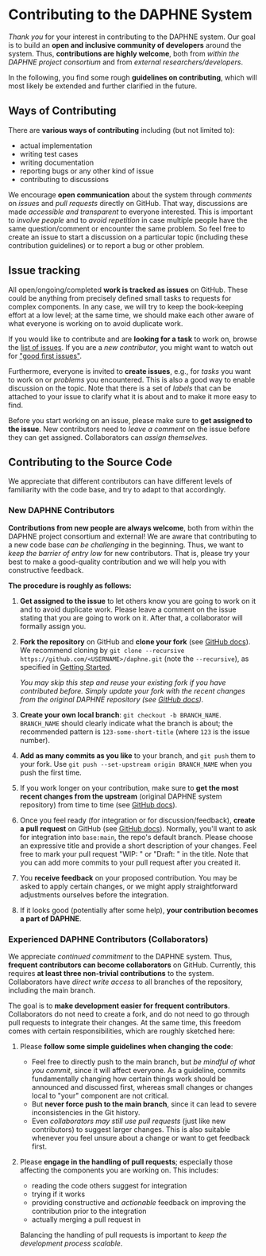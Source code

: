<!--
Copyright 2021 The DAPHNE Consortium

Licensed under the Apache License, Version 2.0 (the "License");
you may not use this file except in compliance with the License.
You may obtain a copy of the License at

    http://www.apache.org/licenses/LICENSE-2.0

Unless required by applicable law or agreed to in writing, software
distributed under the License is distributed on an "AS IS" BASIS,
WITHOUT WARRANTIES OR CONDITIONS OF ANY KIND, either express or implied.
See the License for the specific language governing permissions and
limitations under the License.
-->

# Contributing to the DAPHNE System

*Thank you* for your interest in contributing to the DAPHNE system.
Our goal is to build an **open and inclusive community of developers** around the system.
Thus, **contributions are highly welcome**, both from *within the DAPHNE project consortium* and from *external researchers/developers*.

In the following, you find some rough **guidelines on contributing**, which will most likely be extended and further clarified in the future.

## Ways of Contributing

There are **various ways of contributing** including (but not limited to):
- actual implementation
- writing test cases
- writing documentation
- reporting bugs or any other kind of issue
- contributing to discussions

We encourage **open communication** about the system through *comments* on *issues* and *pull requests* directly on GitHub.
That way, discussions are made *accessible and transparent* to everyone interested.
This is important to *involve people* and to *avoid repetition* in case multiple people have the same question/comment or encounter the same problem.
So feel free to create an issue to start a discussion on a particular topic (including these contribution guidelines) or to report a bug or other problem.

## Issue tracking

All open/ongoing/completed **work is tracked as issues** on GitHub.
These could be anything from precisely defined small tasks to requests for complex components.
In any case, we will try to keep the book-keeping effort at a low level; at the same time, we should make each other aware of what everyone is working on to avoid duplicate work.

If you would like to contribute and are **looking for a task** to work on, browse the [list of issues](https://github.com/daphne-eu/daphne/issues).
If you are a *new contributor*, you might want to watch out for ["good first issues"](https://github.com/daphne-eu/daphne/issues?q=is%3Aissue+is%3Aopen+label%3A%22good+first+issue%22).

Furthermore, everyone is invited to **create issues**, e.g., for *tasks* you want to work on or *problems* you encountered.
This is also a good way to enable discussion on the topic.
Note that there is a set of *labels* that can be attached to your issue to clarify what it is about and to make it more easy to find.

Before you start working on an issue, please make sure to **get assigned to the issue**. New contributors need to *leave a comment* on the issue before they can get assigned. Collaborators can *assign themselves*.

## Contributing to the Source Code

We appreciate that different contributors can have different levels of familiarity with the code base, and try to adapt to that accordingly.

### New DAPHNE Contributors

**Contributions from new people are always welcome**, both from within the DAPHNE project consortium and external!
We are aware that contributing to a new code base *can be challenging* in the beginning.
Thus, we want to *keep the barrier of entry low* for new contributors.
That is, please try your best to make a good-quality contribution and we will help you with constructive feedback.

**The procedure is roughly as follows:**

1. **Get assigned to the issue** to let others know you are going to work on it and to avoid duplicate work. Please leave a comment on the issue stating that you are going to work on it. After that, a collaborator will formally assign you.
2. **Fork the repository** on GitHub and **clone your fork** (see [GitHub docs](https://docs.github.com/en/get-started/quickstart/fork-a-repo)).
   We recommend cloning by `git clone --recursive https://github.com/<USERNAME>/daphne.git` (note the `--recursive`), as specified in [Getting Started](/doc/GettingStarted.md).
   
   *You may skip this step and reuse your existing fork if you have contributed before. Simply update your fork with the recent changes from the original DAPHNE repository (see [GitHub docs](https://docs.github.com/en/pull-requests/collaborating-with-pull-requests/working-with-forks/syncing-a-fork)).*
3. **Create your own local branch**: `git checkout -b BRANCH_NAME`.
   `BRANCH_NAME` should clearly indicate what the branch is about; the recommended pattern is `123-some-short-title` (where `123` is the issue number).
4. **Add as many commits as you like** to your branch, and `git push` them to your fork.
   Use `git push --set-upstream origin BRANCH_NAME` when you push the first time.
5. If you work longer on your contribution, make sure to **get the most recent changes from the upstream** (original DAPHNE system repository) from time to time (see [GitHub docs](https://docs.github.com/en/pull-requests/collaborating-with-pull-requests/working-with-forks/syncing-a-fork)).
6. Once you feel ready (for integration or for discussion/feedback), **create a pull request** on GitHub (see [GitHub docs](https://docs.github.com/en/pull-requests/collaborating-with-pull-requests/proposing-changes-to-your-work-with-pull-requests/creating-a-pull-request)).
   Normally, you'll want to ask for integration into `base:main`, the repo's default branch.
   Please choose an expressive title and provide a short description of your changes.
   Feel free to mark your pull request "WIP: " or "Draft: " in the title.
   Note that you can add more commits to your pull request after you created it.
7. You **receive feedback** on your proposed contribution.
   You may be asked to apply certain changes, or we might apply straightforward adjustments ourselves before the integration.
8. If it looks good (potentially after some help), **your contribution becomes a part of DAPHNE**.

### Experienced DAPHNE Contributors (Collaborators)

We appreciate *continued commitment* to the DAPHNE system.
Thus, **frequent contributors can become collaborators** on GitHub.
Currently, this requires **at least three non-trivial contributions** to the system.
Collaborators have *direct write access* to all branches of the repository, including the main branch.

The goal is to **make development easier for frequent contributors**.
Collaborators do not need to create a fork, and do not need to go through pull requests to integrate their changes.
At the same time, this freedom comes with certain responsibilities, which are roughly sketched here:

1. Please **follow some simple guidelines when changing the code**:
   - Feel free to directly push to the main branch, but *be mindful of what you commit*, since it will affect everyone.
     As a guideline, commits fundamentally changing how certain things work should be announced and discussed first, whereas small changes or changes local to "your" component are not critical.
   - But **never force push to the main branch**, since it can lead to severe inconsistencies in the Git history.
   - Even *collaborators may still use pull requests* (just like new contributors) to suggest larger changes.
     This is also suitable whenever you feel unsure about a change or want to get feedback first.
2. Please **engage in the handling of pull requests**; especially those affecting the components you are working on.
   This includes:
   - reading the code others suggest for integration
   - trying if it works
   - providing constructive and *actionable* feedback on improving the contribution prior to the integration
   - actually merging a pull request in
   
   Balancing the handling of pull requests is important to *keep the development process scalable*.
